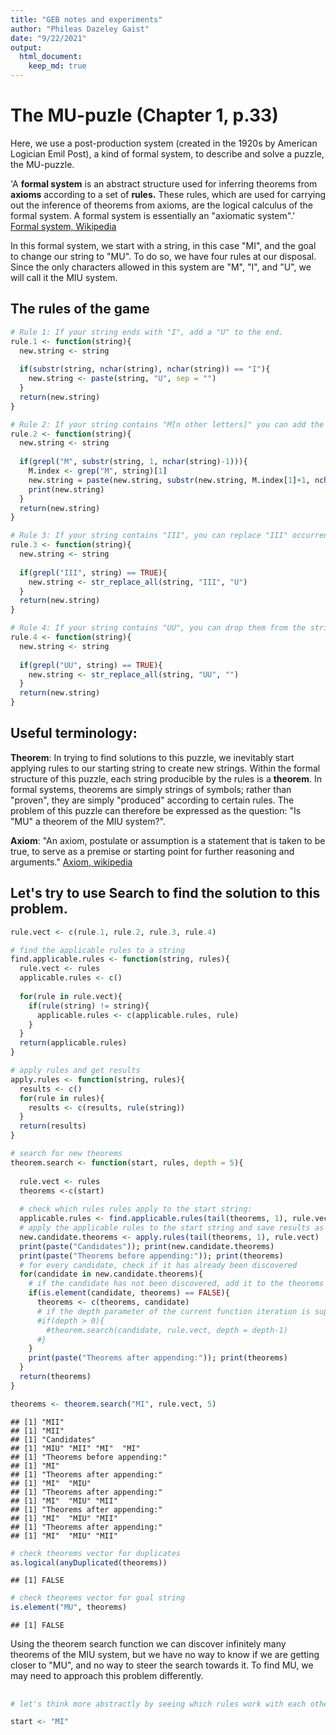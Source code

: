 ```yaml
---
title: "GEB notes and experiments"
author: "Phileas Dazeley Gaist"
date: "9/22/2021"
output: 
  html_document:
    keep_md: true
---
```




# The MU-puzle (Chapter 1, p.33)

Here, we use a post-production system (created in the 1920s by American Logician Emil Post), a kind of formal system, to describe and solve a puzzle, the MU-puzzle.

'A **formal system** is an abstract structure used for inferring theorems from **axioms** according to a set of **rules.** These rules, which are used for carrying out the inference of theorems from axioms, are the logical calculus of the formal system. A formal system is essentially an "axiomatic system".' [Formal system, Wikipedia](https://en.wikipedia.org/wiki/Formal_system)

In this formal system, we start with a string, in this case "MI", and the goal to change our string to "MU". To do so, we have four rules at our disposal. Since the only characters allowed in this system are "M", "I", and "U", we will call it the MIU system.

## The rules of the game


```r
# Rule 1: If your string ends with "I", add a "U" to the end.
rule.1 <- function(string){
  new.string <- string
  
  if(substr(string, nchar(string), nchar(string)) == "I"){
    new.string <- paste(string, "U", sep = "")
  }
  return(new.string)
}

# Rule 2: If your string contains "M[n other letters]" you can add the [n other letters] to the end of the string.
rule.2 <- function(string){
  new.string <- string
  
  if(grepl("M", substr(string, 1, nchar(string)-1))){
    M.index <- grep("M", string)[1]
    new.string = paste(new.string, substr(new.string, M.index[1]+1, nchar(new.string)), sep = "")
    print(new.string)
  }
  return(new.string)
}

# Rule 3: If your string contains "III", you can replace "III" occurrences with "U"
rule.3 <- function(string){
  new.string <- string
  
  if(grepl("III", string) == TRUE){
    new.string <- str_replace_all(string, "III", "U")
  }
  return(new.string)
}

# Rule 4: If your string contains "UU", you can drop them from the string
rule.4 <- function(string){
  new.string <- string
  
  if(grepl("UU", string) == TRUE){
    new.string <- str_replace_all(string, "UU", "")
  } 
  return(new.string)
}
```

## Useful terminology:

**Theorem**: In trying to find solutions to this puzzle, we inevitably start applying rules to our starting string to create new strings. Within the formal structure of this puzzle, each string producible by the rules is a **theorem**. In formal systems, theorems are simply strings of symbols; rather than "proven", they are simply "produced" according to certain rules. The problem of this puzzle can therefore be expressed as the question: "Is "MU" a theorem of the MIU system?".

**Axiom**: "An axiom, postulate or assumption is a statement that is taken to be true, to serve as a premise or starting point for further reasoning and arguments." [Axiom, wikipedia](https://en.wikipedia.org/wiki/Axiom)



## Let's try to use Search to find the solution to this problem.


```r
rule.vect <- c(rule.1, rule.2, rule.3, rule.4)

# find the applicable rules to a string
find.applicable.rules <- function(string, rules){
  rule.vect <- rules
  applicable.rules <- c()
  
  for(rule in rule.vect){
    if(rule(string) != string){
      applicable.rules <- c(applicable.rules, rule)
    }
  }
  return(applicable.rules)
}

# apply rules and get results
apply.rules <- function(string, rules){
  results <- c()
  for(rule in rules){
    results <- c(results, rule(string))
  }
  return(results)
}

# search for new theorems
theorem.search <- function(start, rules, depth = 5){
  
  rule.vect <- rules
  theorems <-c(start)
  
  # check which rules rules apply to the start string:
  applicable.rules <- find.applicable.rules(tail(theorems, 1), rule.vect)
  # apply the applicable rules to the start string and save results as vector of candidate theorems:
  new.candidate.theorems <- apply.rules(tail(theorems, 1), rule.vect)
  print(paste("Candidates")); print(new.candidate.theorems)
  print(paste("Theorems before appending:")); print(theorems)
  # for every candidate, check if it has already been discovered
  for(candidate in new.candidate.theorems){
    # if the candidate has not been discovered, add it to the theorems vector
    if(is.element(candidate, theorems) == FALSE){
      theorems <- c(theorems, candidate)
      # if the depth parameter of the current function iteration is superior to zero, search new theorems from derivations 
      #if(depth > 0){
        #theorem.search(candidate, rule.vect, depth = depth-1)
      #}
    }
    print(paste("Theorems after appending:")); print(theorems)
  }
  return(theorems)
}

theorems <- theorem.search("MI", rule.vect, 5)
```

```
## [1] "MII"
## [1] "MII"
## [1] "Candidates"
## [1] "MIU" "MII" "MI"  "MI" 
## [1] "Theorems before appending:"
## [1] "MI"
## [1] "Theorems after appending:"
## [1] "MI"  "MIU"
## [1] "Theorems after appending:"
## [1] "MI"  "MIU" "MII"
## [1] "Theorems after appending:"
## [1] "MI"  "MIU" "MII"
## [1] "Theorems after appending:"
## [1] "MI"  "MIU" "MII"
```

```r
# check theorems vector for duplicates
as.logical(anyDuplicated(theorems))
```

```
## [1] FALSE
```

```r
# check theorems vector for goal string
is.element("MU", theorems)
```

```
## [1] FALSE
```
Using the theorem search function we can discover infinitely many theorems of the MIU system, but we have no way to know if we are getting closer to "MU", and no way to steer the search towards it. To find MU, we may need to approach this problem differently.

##


```r
# let's think more abstractly by seeing which rules work with each other:

start <- "MI"
```

